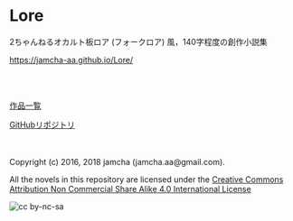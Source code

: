 

# Lore

2ちゃんねるオカルト板ロア (フォークロア) 風，140字程度の創作小説集

<https://jamcha-aa.github.io/Lore/>

<br>
<br>

[作品一覧](https://jamcha-aa.gitbook.io/about/)

[GitHubリポジトリ](https://github.com/jamcha-aa/Lore)

<br>
<br>
Copyright (c) 2016, 2018 jamcha (jamcha.aa@gmail.com).

All the novels in this repository are licensed under the [Creative Commons Attribution Non Commercial Share Alike 4.0 International License](https://creativecommons.org/licenses/by-nc-sa/4.0/deed)

![cc by-nc-sa](https://i.creativecommons.org/l/by-nc-sa/4.0/88x31.png)

